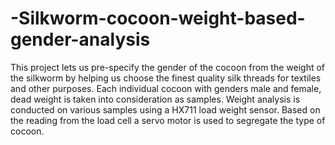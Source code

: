 # -Silkworm-cocoon-weight-based-gender-analysis
This project lets us pre-specify the gender of the cocoon from the weight of the silkworm by helping us choose the finest quality silk threads for textiles and other purposes.
Each individual cocoon with genders male and female, dead weight is taken into consideration as samples.
Weight analysis is conducted on various samples using a HX711 load weight sensor. Based on the reading from the load cell a servo motor is used to segregate the type of cocoon.



